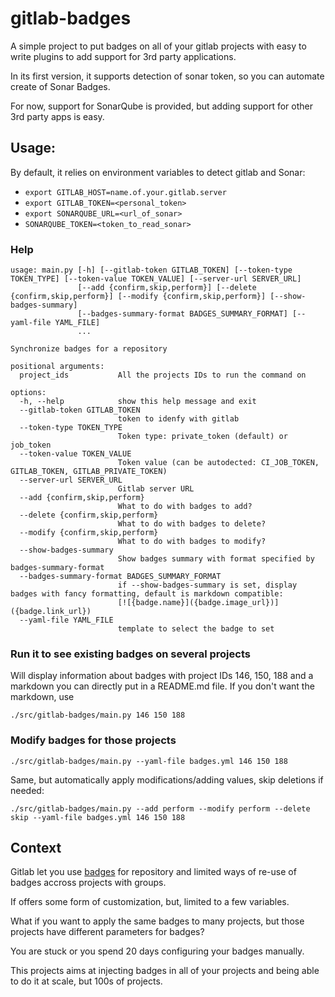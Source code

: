 # gitlab-badges

A simple project to put badges on all of your gitlab projects with easy to write plugins to add support for 3rd party applications.

In its first version, it supports detection of sonar token, so you can automate create of Sonar Badges.

For now, support for SonarQube is provided, but adding support for other 3rd party apps is easy.

## Usage:

By default, it relies on environment variables to detect gitlab and Sonar:

* `export GITLAB_HOST=name.of.your.gitlab.server`
* `export GITLAB_TOKEN=<personal_token>`
* `export SONARQUBE_URL=<url_of_sonar>`
* `SONARQUBE_TOKEN=<token_to_read_sonar>`

### Help

```
usage: main.py [-h] [--gitlab-token GITLAB_TOKEN] [--token-type TOKEN_TYPE] [--token-value TOKEN_VALUE] [--server-url SERVER_URL]
               [--add {confirm,skip,perform}] [--delete {confirm,skip,perform}] [--modify {confirm,skip,perform}] [--show-badges-summary]
               [--badges-summary-format BADGES_SUMMARY_FORMAT] [--yaml-file YAML_FILE]
               ...

Synchronize badges for a repository

positional arguments:
  project_ids           All the projects IDs to run the command on

options:
  -h, --help            show this help message and exit
  --gitlab-token GITLAB_TOKEN
                        token to idenfy with gitlab
  --token-type TOKEN_TYPE
                        Token type: private_token (default) or job_token
  --token-value TOKEN_VALUE
                        Token value (can be autodected: CI_JOB_TOKEN, GITLAB_TOKEN, GITLAB_PRIVATE_TOKEN)
  --server-url SERVER_URL
                        Gitlab server URL
  --add {confirm,skip,perform}
                        What to do with badges to add?
  --delete {confirm,skip,perform}
                        What to do with badges to delete?
  --modify {confirm,skip,perform}
                        What to do with badges to modify?
  --show-badges-summary
                        Show badges summary with format specified by badges-summary-format
  --badges-summary-format BADGES_SUMMARY_FORMAT
                        if --show-badges-summary is set, display badges with fancy formatting, default is markdown compatible:
                        [![{badge.name}]({badge.image_url})]({badge.link_url})
  --yaml-file YAML_FILE
                        template to select the badge to set
```

### Run it to see existing badges on several projects

Will display information about badges with project IDs 146, 150, 188 and a markdown you can directly put in a README.md file. If you don't want the markdown, use 

```
./src/gitlab-badges/main.py 146 150 188
```

### Modify badges for those projects

```
./src/gitlab-badges/main.py --yaml-file badges.yml 146 150 188
```

Same, but automatically apply modifications/adding values, skip deletions if needed:

```
./src/gitlab-badges/main.py --add perform --modify perform --delete skip --yaml-file badges.yml 146 150 188
```


## Context

Gitlab let you use [badges](https://docs.gitlab.com/ee/user/project/badges.html) for repository and limited ways of re-use of badges accross projects with groups.

If offers some form of customization, but, limited to a few variables.

What if you want to apply the same badges to many projects, but those projects have different parameters for badges?

You are stuck or you spend 20 days configuring your badges manually.

This projects aims at injecting badges in all of your projects and being able to do it at scale, but 100s of projects.
